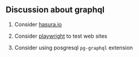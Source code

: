 ## Discussion about graphql

1. Consider [hasura.io](https://hasura.io)
2. Consider [playwright](https://playwrite.dev) to test web sites

3. Consider using posgresql `pg-graphql` extension

